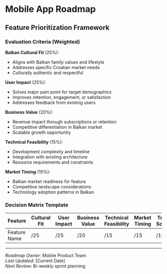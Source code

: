 # Mobile App Roadmap

## Feature Prioritization Framework

### Evaluation Criteria (Weighted)

**Balkan Cultural Fit** (25%):
- Aligns with Balkan family values and lifestyle
- Addresses specific Croatian market needs
- Culturally authentic and respectful

**User Impact** (25%):
- Solves major pain point for target demographics
- Improves retention, engagement, or satisfaction
- Addresses feedback from existing users

**Business Value** (20%):
- Revenue impact through subscriptions or retention
- Competitive differentiation in Balkan market
- Scalable growth opportunity

**Technical Feasibility** (15%):
- Development complexity and timeline
- Integration with existing architecture
- Resource requirements and constraints

**Market Timing** (15%):
- Balkan market readiness for feature
- Competitive landscape considerations
- Technology adoption patterns in Balkan

### Decision Matrix Template

| Feature | Cultural Fit | User Impact | Business Value | Technical Feasibility | Market Timing | Total Score |
|---------|-------------|-------------|----------------|---------------------|---------------|-------------|
| Feature Name | /25 | /25 | /20 | /15 | /15 | /100 |

---

*Roadmap Owner*: Mobile Product Team  
*Last Updated*: [Current Date]  
*Next Review*: Bi-weekly sprint planning
